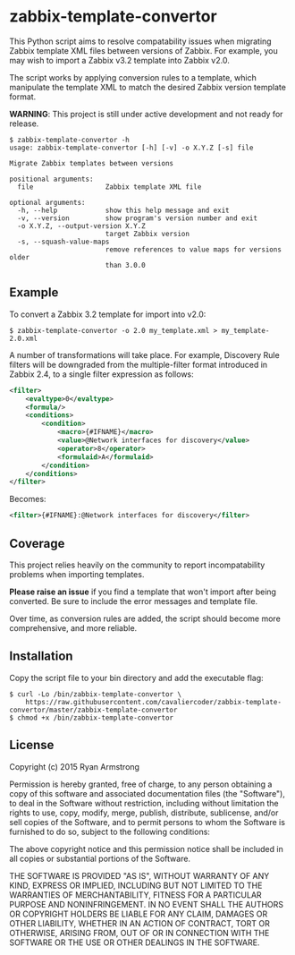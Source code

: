 # zabbix-template-convertor

This Python script aims to resolve compatability issues when migrating Zabbix
template XML files between versions of Zabbix. For example, you may wish to
import a Zabbix v3.2 template into Zabbix v2.0.

The script works by applying conversion rules to a template, which manipulate
the template XML to match the desired Zabbix version template format.

__WARNING__: This project is still under active development and not ready for
             release.

```
$ zabbix-template-convertor -h
usage: zabbix-template-convertor [-h] [-v] -o X.Y.Z [-s] file

Migrate Zabbix templates between versions

positional arguments:
  file                  Zabbix template XML file

optional arguments:
  -h, --help            show this help message and exit
  -v, --version         show program's version number and exit
  -o X.Y.Z, --output-version X.Y.Z
                        target Zabbix version
  -s, --squash-value-maps
                        remove references to value maps for versions older
                        than 3.0.0

```


## Example

To convert a Zabbix 3.2 template for import into v2.0:

    $ zabbix-template-convertor -o 2.0 my_template.xml > my_template-2.0.xml

A number of transformations will take place. For example, Discovery Rule
filters will be downgraded from the multiple-filter format introduced in Zabbix 2.4, to a single filter expression as follows:

```xml
<filter>
    <evaltype>0</evaltype>
    <formula/>
    <conditions>
        <condition>
            <macro>{#IFNAME}</macro>
            <value>@Network interfaces for discovery</value>
            <operator>8</operator>
            <formulaid>A</formulaid>
        </condition>
    </conditions>
</filter>
```

Becomes:

```xml
<filter>{#IFNAME}:@Network interfaces for discovery</filter>
```


## Coverage

This project relies heavily on the community to report incompatability problems
when importing templates. 

__Please raise an issue__ if you find a template that won't import after being
converted. Be sure to include the error messages and template file.

Over time, as conversion rules are added, the script should become more comprehensive, and more reliable.


## Installation

Copy the script file to your bin directory and add the executable flag:

    $ curl -Lo /bin/zabbix-template-convertor \
        https://raw.githubusercontent.com/cavaliercoder/zabbix-template-convertor/master/zabbix-template-convertor
    $ chmod +x /bin/zabbix-template-convertor


## License

Copyright (c) 2015 Ryan Armstrong

Permission is hereby granted, free of charge, to any person obtaining a copy
of this software and associated documentation files (the "Software"), to deal
in the Software without restriction, including without limitation the rights
to use, copy, modify, merge, publish, distribute, sublicense, and/or sell
copies of the Software, and to permit persons to whom the Software is
furnished to do so, subject to the following conditions:

The above copyright notice and this permission notice shall be included in
all copies or substantial portions of the Software.

THE SOFTWARE IS PROVIDED "AS IS", WITHOUT WARRANTY OF ANY KIND, EXPRESS OR
IMPLIED, INCLUDING BUT NOT LIMITED TO THE WARRANTIES OF MERCHANTABILITY,
FITNESS FOR A PARTICULAR PURPOSE AND NONINFRINGEMENT. IN NO EVENT SHALL THE
AUTHORS OR COPYRIGHT HOLDERS BE LIABLE FOR ANY CLAIM, DAMAGES OR OTHER
LIABILITY, WHETHER IN AN ACTION OF CONTRACT, TORT OR OTHERWISE, ARISING FROM,
OUT OF OR IN CONNECTION WITH THE SOFTWARE OR THE USE OR OTHER DEALINGS IN
THE SOFTWARE.
